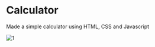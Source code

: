 # Calculator
Made a simple calculator using HTML, CSS and Javascript

![1](https://user-images.githubusercontent.com/30026366/103398613-80d1a300-4b63-11eb-9fd1-240e7be273de.JPG)
